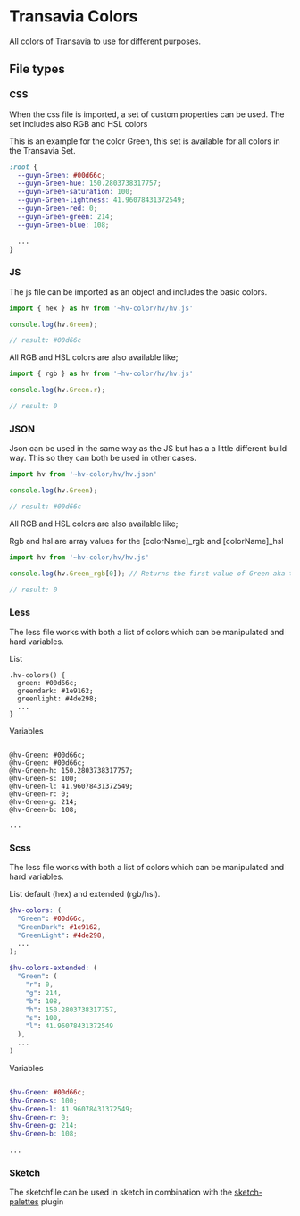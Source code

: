# Transavia Colors

All colors of Transavia to use for different purposes. 

## File types

### CSS

When the css file is imported, a set of custom properties can be used. 
The set includes also RGB and HSL colors

This is an example for the color Green, this set is available for all colors in the Transavia Set.

```css
:root {
  --guyn-Green: #00d66c;
  --guyn-Green-hue: 150.2803738317757;
  --guyn-Green-saturation: 100;
  --guyn-Green-lightness: 41.96078431372549;
  --guyn-Green-red: 0;
  --guyn-Green-green: 214;
  --guyn-Green-blue: 108;

  ...
}
```

### JS

The js file can be imported as an object and includes the basic colors.

```js
import { hex } as hv from '~hv-color/hv/hv.js'

console.log(hv.Green);

// result: #00d66c
```

All RGB and HSL colors are also available like;

```js
import { rgb } as hv from '~hv-color/hv/hv.js'

console.log(hv.Green.r);

// result: 0
```
### JSON

Json can be used in the same way as the JS but has a a little different build way. This so they can both be used in other cases.


```js
import hv from '~hv-color/hv/hv.json'

console.log(hv.Green);

// result: #00d66c
```

All RGB and HSL colors are also available like;

Rgb and hsl are array values for the [colorName]_rgb and [colorName]_hsl

```js
import hv from '~hv-color/hv/hv.js'

console.log(hv.Green_rgb[0]); // Returns the first value of Green aka the Red of Green.

// result: 0
```


### Less

The less file works with both a list of colors which can be manipulated and hard variables. 

List

```less
.hv-colors() {
  green: #00d66c;
  greendark: #1e9162;
  greenlight: #4de298;
  ...
}
```

Variables

```less

@hv-Green: #00d66c;
@hv-Green: #00d66c;
@hv-Green-h: 150.2803738317757;
@hv-Green-s: 100;
@hv-Green-l: 41.96078431372549;
@hv-Green-r: 0;
@hv-Green-g: 214;
@hv-Green-b: 108;

...

```

### Scss


The less file works with both a list of colors which can be manipulated and hard variables. 

List default (hex) and extended (rgb/hsl).

```scss
$hv-colors: (
  "Green": #00d66c,
  "GreenDark": #1e9162,
  "GreenLight": #4de298,
  ...
);

$hv-colors-extended: (
  "Green": (
    "r": 0,
    "g": 214,
    "b": 108,
    "h": 150.2803738317757,
    "s": 100,
    "l": 41.96078431372549
  ),
  ...
)
```

Variables

```scss

$hv-Green: #00d66c;
$hv-Green-s: 100;
$hv-Green-l: 41.96078431372549;
$hv-Green-r: 0;
$hv-Green-g: 214;
$hv-Green-b: 108;

...

```

### Sketch

The sketchfile can be used in sketch in combination with the [sketch-palettes](https://github.com/andrewfiorillo/sketch-palettes) plugin







